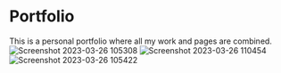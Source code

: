 # Portfolio
This is a personal portfolio where all my work and pages are combined.
![Screenshot 2023-03-26 105308](https://user-images.githubusercontent.com/114430264/227757398-ae1de2ac-e1e4-43a5-afb7-9529fe34f37f.png)
![Screenshot 2023-03-26 110454](https://user-images.githubusercontent.com/114430264/227757404-d72b754c-db9b-45a7-99c4-e6a6d4f7e44d.png)
![Screenshot 2023-03-26 105422](https://user-images.githubusercontent.com/114430264/227757408-4d9ce781-82f1-4927-8ff4-ca9adb118378.png)
